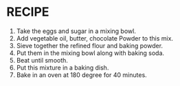 # RECIPE

1. Take the eggs and sugar in a mixing bowl.
2. Add vegetable oil, butter, chocolate Powder to this mix.
3. Sieve together the refined flour and baking powder.
4. Put them in the mixing bowl along with baking soda.
6. Beat until smooth.
7. Put this mixture in a baking dish.
8. Bake in an oven at 180 degree for 40 minutes.